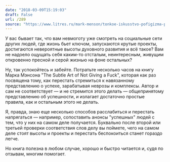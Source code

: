 ```yaml
---
date: "2018-03-09T15:19:03"
draft: False
url: /289
source: "https://www.litres.ru/mark-menson/tonkoe-iskusstvo-pofigizma-paradoksalnyy-sposob-zhit-schastlivo/?lfrom=185352"
---
```


У вас бывает так, что вам невмоготу уже смотреть на социальные сети других людей, где жизнь бьет ключом, запускаются крутые проекты, достигаются невероятные высоты духовного развития и всё такое? Вам не надоело ощущать себя каким-то отсталым, неинтересным, живущим откровенно пресной и серой жизнью на фоне остальных?

Ну, так успокойтесь и забейте. Потратьте несколько часов на книгу Марка Мэнсона "The Subtle Art of Not Giving a Fuck", которая как раз посвящена тому, как перестать стремиться к навязанному представлению о успехе, зарабатывая неврозы и комплексы. Автор и сам не соответствует — и не стремится этого делать — общепринятому представлению об успешности, и излагает достаточно простые правила, как и остальным этого не делать.

Я, правда, знаю еще несколько способов расслабиться и перестать напрягаться — например, сопоставить анонсы "успешных" людей с тем, что у них на самом деле получается. Буквально после второй или третьей проверки соответствия слов делу вы поймете, чего на самом деле стоят высоты и проекты и перестать беспокоиться станет гораздо легче.

Но книга полезна в любом случае, хорошо и быстро читается и, судя по отзывам, многим помогает.

